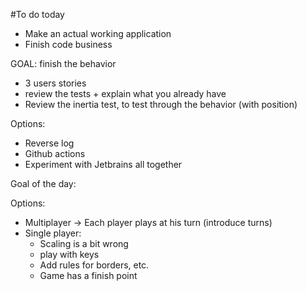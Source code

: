 #To do today

* Make an actual working application
* Finish code business	

GOAL: finish the behavior

- 3 users stories
- review the tests	+ explain what you already have
- Review the inertia test, to test through the behavior (with position)


Options:
- Reverse log
- Github actions
- Experiment with Jetbrains all together


Goal of the day:

Options:
- Multiplayer -> Each player plays at his turn (introduce turns)
- Single player:
  - Scaling is a bit wrong
  - play with keys
  - Add rules for borders, etc.
  - Game has a finish point